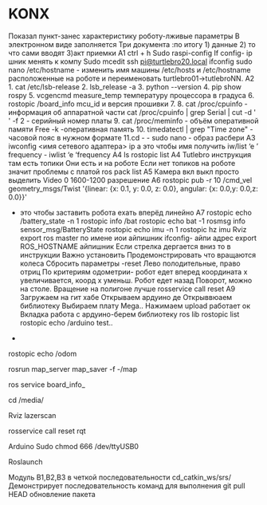 # KONX
Показал пункт-занес характеристику роботу-лживые параметры
В электронном виде заполняется
Три документа :по итогу 1) данные 2) то что сами вводят 3)акт приемки
A1   ctrl + h
Sudo raspi-config
If config- ip шник менять
к компу
Sudo mcedit 
ssh pi@turtlebro20.local 
ifconfig
sudo nano /etc/hostname - изменить имя машины
/etc/hosts и /etc/hostname расположенные на роботе и переименовать turtlebro01->tutlebroNN.
A2 1. cat /etc/lsb-release
2. lsb_release -a
3. python --version
4. pip show rospy
5. vcgencmd measure_temp температуру процессора в градуса
6. rostopic /board_info mcu_id и версия прошивки
7.
8. cat /proc/cpuinfo - информация об аппаратной части
cat /proc/cpuinfo | grep Serial | cut -d ' ' -f 2 - серийный номер платы
9. cat /proc/meminfo - объём оперативной памяти   Free -k -оперативная память
10. timedatectl | grep "Time zone" - часовой пояс в нужном формате
11.cd - -
sudo nano - образ расбери
A3 iwconfig <имя сетевого адаптера>
ip a    это чтобы имя получить
iw/list ‘e ’ frequency             - iwlist ‘e ‘frequency
A4   ls
rostopic list
A4
Tutlebro инструкция там есть топики
Они есть и на роботе
Если нет топиков на роботе значит проблемы с платой
ros pack list
А5 Камера вкл выкл просто выделить
Video 0
1600-1200 разрешение
A6 rostopic pub -r 10 /cmd_vel geometry_msgs/Twist '{linear: {x: 0.1, y: 0.0, z: 0.0}, angular: {x: 0.0,y: 0.0,z: 0.0}}' 
- это чтобы заставить робота ехать вперёд линейно
A7  rostopic echo /battery_state -n 1
rostopic info /bat
rostopic echo bat -1
rosmsg info sensor_msg/BatteryState
rostopic echo imu -n 1
rostopic hz imu
Rviz
export ros master по имене иои айпишник
ifconfig- айпи адрес
export ROS_HOSTNAME айпишник
Если стрелка дергается вниз то в инструкции
Важно установить
Продемонстрировать что вращаются колеса
Сбросить параметры -reset
Лево полодительные, право отриц
По критериям одометрии- робот едет вперед координата х увеличивается, коорд х уменьш.
Робот едет назад
Поворот, можно на столе. Вращение на полигоне лучше
rosservice call reset
А9
Загружаем на гит хабе
Открываем ардуино де
Открыввюаем библиотеку
Выбираем плату Mega..
Нажимаем upload работает ок
Вкладка работа с ардуино-берем библиотеку ros lib
rostopic list
rostopic echo /arduino test..
+

rostopic echo /odom

rosrun map_server map_saver -f -/map

ros service  board_info_

cd /media/

Rviz
    lazerscan

rosservice call reset 
rqt

Arduino
Sudo  chmod 666 /dev/ttyUSB0

Roslaunch

Модуль B1,В2,В3 в четкой последовательности
cd_catkin_ws/srs/
Демонстрирует последовательность команд для выполнения
git pull HEAD обновление пакета

